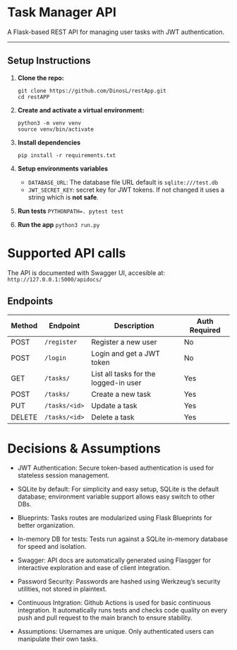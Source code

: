 # Task Manager API

A Flask-based REST API for managing user tasks with JWT authentication.

---

## Setup Instructions


1. **Clone the repo:**

   ```
   git clone https://github.com/DinosL/restApp.git
   cd restAPP

2. **Create and activate a virtual environment:**

    ```
    python3 -m venv venv
    source venv/bin/activate
    ```
3. **Install dependencies**

    ```
    pip install -r requirements.txt
    ```
4. **Setup environments variables**
    - ``` DATABASE_URL ```: The database file URL default is ```sqlite:///test.db```
    - ``` JWT_SECRET_KEY ```: secret key for JWT tokens. If not changed it uses a string which is **not safe**.

5. **Run tests**
    ``` PYTHONPATH=. pytest test  ```


6. **Run the app**
    ```python3 run.py ```


# Supported API calls

The API is documented with Swagger UI, accesible at: 
``` http://127.0.0.1:5000/apidocs/ ```

## Endpoints
| Method | Endpoint      | Description                           | Auth Required |
| ------ | ------------- | ------------------------------------- | ------------- |
| POST   | `/register`   | Register a new user                   | No            |
| POST   | `/login`      | Login and get a JWT token             | No            |
| GET    | `/tasks/`     | List all tasks for the logged-in user | Yes           |
| POST   | `/tasks/`     | Create a new task                     | Yes           |
| PUT    | `/tasks/<id>` | Update a task                         | Yes           |
| DELETE | `/tasks/<id>` | Delete a task                         | Yes           |

# Decisions & Assumptions
- JWT Authentication: Secure token-based authentication is used for stateless session management.

- SQLite by default: For simplicity and easy setup, SQLite is the default database; environment variable support allows easy switch to other DBs.

- Blueprints: Tasks routes are modularized using Flask Blueprints for better organization.

- In-memory DB for tests: Tests run against a SQLite in-memory database for speed and isolation.

- Swagger: API docs are automatically generated using Flasgger for interactive exploration and ease of client integration.

- Password Security: Passwords are hashed using Werkzeug’s security utilities, not stored in plaintext.

- Continuous Intgration: Github Actions is used for basic continuous integration. It automatically runs tests and checks code quality on every push and pull request to the main branch to ensure stability.

- Assumptions: Usernames are unique. Only authenticated users can manipulate their own tasks.
